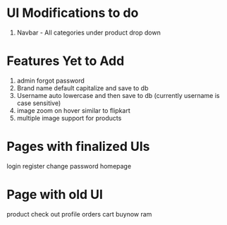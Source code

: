 # UI Modifications to do
1. Navbar - All categories under product drop down

# Features Yet to Add
1. admin forgot password
2. Brand name default capitalize and save to db
3. Username auto lowercase and then save to db (currently username is case sensitive)
4. image zoom on hover similar to flipkart
5. multiple image support for products


# Pages with finalized UIs
login
register
change password
homepage


# Page with old UI
product
check out
profile
orders
cart
buynow
ram
